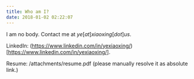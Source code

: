 ```yaml
---
title: Who am I?
date: 2018-01-02 02:22:07
---
```


I am no body. Contact me at $ye [at] xiaoxing [dot] us$.

LinkedIn: (https://www.linkedin.com/in/yexiaoxing/)[https://www.linkedin.com/in/yexiaoxing/].

Resume: /attachments/resume.pdf (please manually resolve it as absolute link.)